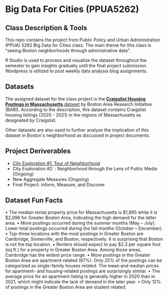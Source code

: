 # Big Data For Cities (PPUA5262)

## Class Description & Tools
This repo contains the project from Public Policy and Urban Administration (PPUA) 5262 Big Data for Cities class. The main theme for this class is "seeing Boston neighborhoods through administrative data".

R Studio is used to process and visualize the dataset throughout the semester to gain insights gradually until the final project submission. Wordpress is utilized to post weekly data analysis blog assignments.

## Datasets
The assigned dataset for the class project is the [**Craigslist Housing Postings in Massachusetts** dataset](https://dataverse.harvard.edu/dataset.xhtml?persistentId=doi:10.7910/DVN/52WSPT) by Boston Area Research Initiative (BARI). According to the description, this dataset contains Craigslist housing listings (2020 - 2021) in the regions of Massachusetts as designated by Craigslist. 

Other datasets are also used to further analyze the implication of this dataset in Boston's neighborhood as discussed in project documents. 

## Project Deriverables

* [City Exploration #1: Tour of Neighborhood](https://github.com/jtanumihardja/BigDataForCities_PPUA5262/blob/main/CityExploration_1_TourOfNeighborhood_JessicaTanumihardja.pdf)
* City Exploration #2: : Neighborhood through the Lens of Public Media (Ongoing)
* New Aggregate Measures (Ongoing)
* Final Project: Inform, Measure, and Discover

## Dataset Fun Facts

•	The median rental property price for Massachusetts is $1,895 while it is $2,096 for Greater Boston Area, indicating the high demand for the latter area. 
•	More postings occurred during the summer months (May – July). Lower total postings occurred during the fall months (October – December).
•	Top-three locations with the most postings in Greater Boston are Cambridge, Somerville, and Boston, respectively. It is surprising that Boston is not the top location.
•	Renters should expect to pay $2.3 per square foot (sq.ft.) for a property in Greater Boston Area. Among those areas, Cambridge has the widest price range. 
•	More postings in the Greater Boston Area are apartment-related (67%). Only 25% of the postings can be categorized as single-family houses related. The mean and median prices for apartment- and housing-related postings are surprisingly similar.
•	The average price for an apartment listing is generally higher in 2020 than in 2021, which might indicate the lack of demand in the later year. 
•	Only 12% of postings in the Greater Boston Area are student related. 

      


